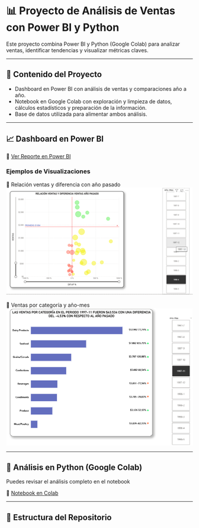 # 📊 Proyecto de Análisis de Ventas con Power BI y Python

Este proyecto combina Power BI y Python (Google Colab) para analizar ventas, identificar tendencias y visualizar métricas claves.  

---

## 🚀 Contenido del Proyecto
- Dashboard en Power BI con análisis de ventas y comparaciones año a año.
- Notebook en Google Colab con exploración y limpieza de datos, cálculos estadísticos y preparación de la información.
- Base de datos utilizada para alimentar ambos análisis.

---

## 📈 Dashboard en Power BI  

🔗 [Ver Reporte en Power BI](https://app.powerbi.com/groups/me/reports/c805befd-98ef-4fe8-b41c-d4c49c0c66f5/9f756fbc172e5a02b7af?experience=power-bi)

### Ejemplos de Visualizaciones

📌 Relación ventas y diferencia con año pasado  
![Relación Ventas vs Año Pasado](G1.png)

📌 Ventas por categoría y año-mes  
![Ventas por Categoría](G2.png)

---

## 🐍 Análisis en Python (Google Colab)

Puedes revisar el análisis completo en el notebook  

🔗 [Notebook en Colab](Analisis_Ventas_Neptuno.ipynb)

---

## 📂 Estructura del Repositorio
